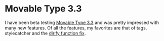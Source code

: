 # Movable Type 3.3

I have been beta testing [Movable Type 3.3](http://www.sixapart.com/movabletype/beta/) and was pretty impressed with many new features. Of all the features, my favorites are that of tags, stylecatcher and the [dirify function fix](http://www.456bereastreet.com/archive/200510/fixing_the_dirify_function_in_movable_type/).